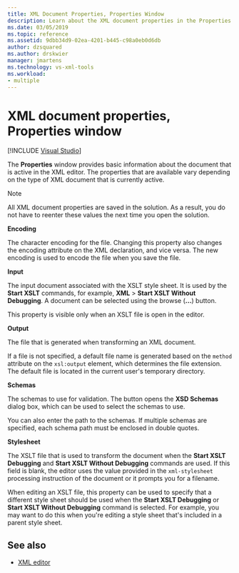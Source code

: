 ```yaml
---
title: XML Document Properties, Properties Window
description: Learn about the XML document properties in the Properties window that provide basic information about the active document in the XML editor.
ms.date: 03/05/2019
ms.topic: reference
ms.assetid: 9dbb34d9-02ea-4201-b445-c98a0eb0d6db
author: dzsquared
ms.author: drskwier
manager: jmartens
ms.technology: vs-xml-tools
ms.workload:
- multiple
---
```

# XML document properties, Properties window

 [!INCLUDE [Visual Studio](~/includes/applies-to-version/vs-windows-only.md)]

The **Properties** window provides basic information about the document that is active in the XML editor. The properties that are available vary depending on the type of XML document that is currently active.

> [!NOTE]
> All XML document properties are saved in the solution. As a result, you do not have to reenter these values the next time you open the solution.

**Encoding**

The character encoding for the file. Changing this property also changes the encoding attribute on the XML declaration, and vice versa. The new encoding is used to encode the file when you save the file.

**Input**

The input document associated with the XSLT style sheet. It is used by the **Start XSLT** commands, for example, **XML** > **Start XSLT Without Debugging**. A document can be selected using the browse (**...**) button.

This property is visible only when an XSLT file is open in the editor.

**Output**

The file that is generated when transforming an XML document.

If a file is not specified, a default file name is generated based on the `method` attribute on the `xsl:output` element, which determines the file extension. The default file is located in the current user's temporary directory.

**Schemas**

The schemas to use for validation. The button opens the **XSD Schemas** dialog box, which can be used to select the schemas to use.

You can also enter the path to the schemas. If multiple schemas are specified, each schema path must be enclosed in double quotes.

**Stylesheet**

The XSLT file that is used to transform the document when the **Start XSLT Debugging** and **Start XSLT Without Debugging** commands are used. If this field is blank, the editor uses the value provided in the `xml-stylesheet` processing instruction of the document or it prompts you for a filename.

When editing an XSLT file, this property can be used to specify that a different style sheet should be used when the **Start XSLT Debugging** or **Start XSLT Without Debugging** command is selected. For example, you may want to do this when you're editing a style sheet that's included in a parent style sheet.

## See also

- [XML editor](../xml-tools/xml-editor.md)
